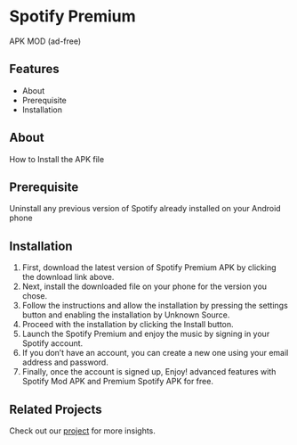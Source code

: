 # Spotify Premium
APK MOD (ad-free)

## Features
- About
- Prerequisite
- Installation

## About
How to Install the APK file

## Prerequisite
Uninstall any previous version of Spotify already installed on your Android phone

## Installation
1. First, download the latest version of Spotify Premium APK by clicking the download link above.
2. Next, install the downloaded file on your phone for the version you chose.
3. Follow the instructions and allow the installation by pressing the settings button and enabling the installation by Unknown Source.
4. Proceed with the installation by clicking the Install button.
5. Launch the Spotify Premium and enjoy the music by signing in your Spotify account.
6. If you don’t have an account, you can create a new one using your email address and password.
7. Finally, once the account is signed up, Enjoy! advanced features with Spotify Mod APK and Premium Spotify APK for free.

## Related Projects
Check out our [project](https://www.premiumspotify.net/) for more insights.

